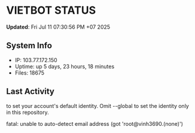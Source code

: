 # VIETBOT STATUS
**Updated**: Fri Jul 11 07:30:56 PM +07 2025

## System Info
- IP: 103.77.172.150
- Uptime: up 5 days, 23 hours, 18 minutes
- Files: 18675

## Last Activity

to set your account's default identity.
Omit --global to set the identity only in this repository.

fatal: unable to auto-detect email address (got 'root@vinh3690.(none)')
